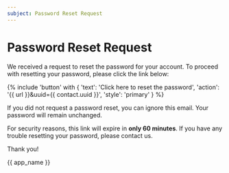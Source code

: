 ```yaml
---
subject: Password Reset Request
---
```


# Password Reset Request

We received a request to reset the password for your account. To proceed with resetting your password, please click the link below:

{% include 'button' with { 'text': 'Click here to reset the password', 'action': '{{ url }}&uuid={{ contact.uuid }}', 'style': 'primary' } %}

If you did not request a password reset, you can ignore this email. Your password will remain unchanged.

For security reasons, this link will expire in **only 60 minutes**. If you have any trouble resetting your password, please contact us.

Thank you!

{{ app_name }}

